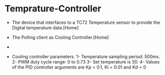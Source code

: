 # Temprature-Controller

- The device that interfaces to a TC72 Temperature sensor to provide the
Digital temperature data.[Home]

- The Polling client as Cooling Controller.[Home]
- 
- Cooling controller parameters.
1- Temperature sampling period: 500ms.
2- PWM duty cycle range: 0 to 0.73
3- Set temperature is 30.
4- Values of the PID controller arguments are Kp = 0.1, Ki = 0.01 and Kd = 0

